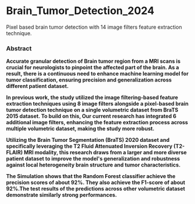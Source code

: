 # Brain_Tumor_Detection_2024
 Pixel based brain tumor detection with 14 image filters feature extraction technique.

### Abstract

**Accurate granular detection of Brain tumor region from a MRI scans is crucial for neurologists to pinpoint the affected part of the brain. As a result, there is a continuous need to enhance machine learning model for tumor classification, ensuring precision and generalization across different patient dataset.​**

**In previous work, the study utilized the image filtering-based feature extraction techniques using 8 image filters alongside a pixel-based brain tumor detection technique on a single volumetric dataset from BraTS 2015 dataset. To build on this, Our current research has integrated 6 additional image filters, enhancing the feature extraction process across multiple volumetric dataset, making the study more robust.​**

**Utilizing the Brain Tumor Segmentation (BraTS) 2020 dataset and specifically leveraging the T2 Fluid Attenuated Inversion Recovery (T2-FLAIR) MRI modality, this research draws from a larger and more diverse patient dataset to improve the model's generalization and robustness against local heterogeneity brain structure and tumor characteristics.**

**The Simulation shows that the Random Forest classifier achieve the precision scores of about 92%. They also achieve the F1-score of about 92%.The test results of the predictions across other volumetric dataset demonstrate similarly strong performances.​**
